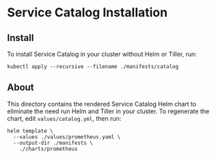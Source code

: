 # Service Catalog Installation

## Install
To install Service Catalog in your cluster without Helm or Tiller, run:

```
kubectl apply --recursive --filename ./manifests/catalog
```

## About
This directory contains the rendered Service Catalog Helm chart to eliminate the need run Helm and Tiller in your cluster. To regenerate the chart, edit `values/catalog.yml`, then run:

```
helm template \
  --values ./values/prometheus.yaml \
  --output-dir ./manifests \
    ./charts/prometheus
```
